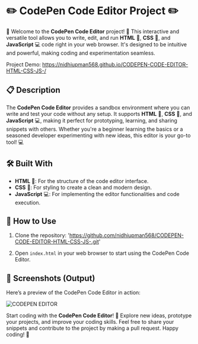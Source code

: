 # ✏️ CodePen Code Editor Project ✏️

🎉 Welcome to the **CodePen Code Editor** project! 🎉 This interactive and versatile tool allows you to write, edit, and run **HTML** 📝, **CSS** 🎨, and **JavaScript** 💻 code right in your web browser. It's designed to be intuitive and powerful, making coding and experimentation seamless.

Project Demo: https://nidhiupman568.github.io/CODEPEN-CODE-EDITOR-HTML-CSS-JS-/

## 📋 Description

The **CodePen Code Editor** provides a sandbox environment where you can write and test your code without any setup. It supports **HTML** 📝, **CSS** 🎨, and **JavaScript** 💻, making it perfect for prototyping, learning, and sharing snippets with others. Whether you're a beginner learning the basics or a seasoned developer experimenting with new ideas, this editor is your go-to tool! 💻

## 🛠️ Built With

- **HTML** 📝: For the structure of the code editor interface.
- **CSS** 🎨: For styling to create a clean and modern design.
- **JavaScript** 💻: For implementing the editor functionalities and code execution.

## 🚀 How to Use

1. Clone the repository: 'https://github.com/nidhiupman568/CODEPEN-CODE-EDITOR-HTML-CSS-JS-.git'
   
2. Open `index.html` in your web browser to start using the CodePen Code Editor.

## 📸 Screenshots (Output)

Here’s a preview of the CodePen Code Editor in action:

![CODEPEN EDITOR](https://github.com/nidhiupman568/CODEPEN-CODE-EDITOR-HTML-CSS-JS-/assets/130860182/ccd62b00-f24f-4a1c-8a51-5d98e7d6f0bd)

Start coding with the **CodePen Code Editor**! 🚀 Explore new ideas, prototype your projects, and improve your coding skills. Feel free to share your snippets and contribute to the project by making a pull request. Happy coding! 🌟
